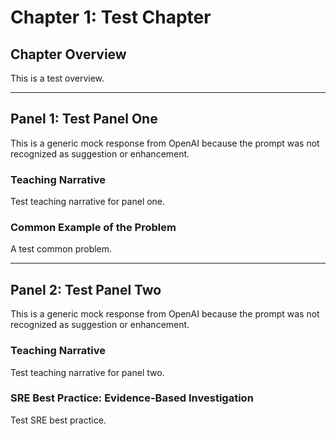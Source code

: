 # Chapter 1: Test Chapter

## Chapter Overview
This is a test overview.

---

## Panel 1: Test Panel One
This is a generic mock response from OpenAI because the prompt was not recognized as suggestion or enhancement.
### Teaching Narrative
Test teaching narrative for panel one.
### Common Example of the Problem
A test common problem.

---
## Panel 2: Test Panel Two
This is a generic mock response from OpenAI because the prompt was not recognized as suggestion or enhancement.
### Teaching Narrative
Test teaching narrative for panel two.
### SRE Best Practice: Evidence-Based Investigation
Test SRE best practice.